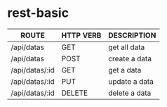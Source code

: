 # rest-basic
| ROUTE          | HTTP VERB | DESCRIPTION      |
|----------------|-----------|------------------|
| /api/datas     | GET       | get all data     |
| /api/datas     | POST      | create a data    |
| /api/datas/:id | GET       | get a data       |
| /api/datas/:id | PUT       | update a data    |
| /api/datas/:id | DELETE    | delete a data    |
